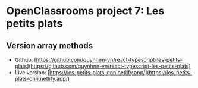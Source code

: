 

# OpenClassrooms project 7: Les petits plats

##  Version array methods

- Github: [https://github.com/quynhnn-vn/react-typescript-les-petits-plats](https://github.com/quynhnn-vn/react-typescript-les-petits-plats)
- Live version: [https://les-petits-plats-qnn.netlify.app/](https://les-petits-plats-qnn.netlify.app/)
